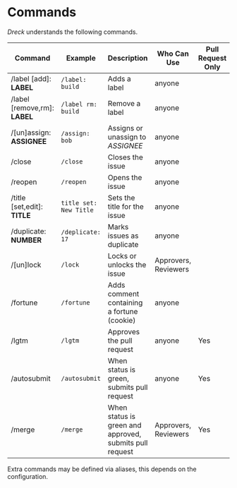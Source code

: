 # Commands

*Dreck* understands the following commands.

| Command | Example | Description | Who Can Use | Pull Request Only |
| --- | --- | --- | --- | --- |
| /label [add]: **LABEL** | `/label: build` | Adds a label | anyone | |
| /label [remove,rm]: **LABEL** | `/label rm: build` | Remove a label | anyone | |
| /[un]assign: **ASSIGNEE** | `/assign: bob` | Assigns or unassign to *ASSIGNEE* | anyone | |
| /close | `/close` | Closes the issue | anyone | |
| /reopen | `/reopen` | Opens the issue | anyone | |
| /title [set,edit]: **TITLE** | `title set: New Title` | Sets the title for the issue | anyone | |
| /duplicate: **NUMBER** | `/deplicate: 17` | Marks issues as duplicate | anyone | |
| /[un]lock | `/lock` | Locks or unlocks the issue | Approvers, Reviewers | |
| /fortune | `/fortune` | Adds comment containing a fortune (cookie) |anyone | |
| /lgtm | `/lgtm` | Approves the pull request |anyone | Yes |
| /autosubmit | `/autosubmit` | When status is green, submits pull request | anyone | Yes |
| /merge | `/merge` | When status is green and approved, submits pull request | Approvers, Reviewers | Yes |

Extra commands may be defined via aliases, this depends on the configuration.
